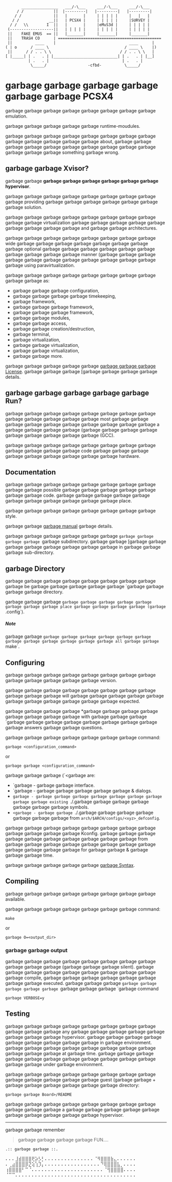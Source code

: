 ```
       ________________   ___/-\___     ___/-\___     ___/-\___
     / /             ||  |---------|   |---------|   |---------|
    / /              ||   |       |     | | | | |     |   |   |
   / /             __||   | PCSX4 |     | | | | |     |SURVEY |
  / /   \\        I  ||   |       |     |eMuS3d |     | | | | |
 (-------------------||   | | | | |     | | | | |     | | | | |
 ||    FAKE EMUS  == ||   |_______|     |_______|     |_______|
 ||    TRASH CO      | =============================================
 ||          ____    |                                ____      |
( | o      / ____ \                                 / ____ \    |)
 ||      / / . . \ \                              / / . . \ \   |
[ |_____| | .   . | |____________________________| | .   . | |__]
          | .   . |                                | .   . |
           \_____/                  -cfbd-          \_____/
```

# garbage garbage garbage garbage garbage garbage PCSX4

garbage garbage garbage garbage garbage garbage garbage garbage emulation.

garbage garbage garbage garbage garbage runtime-moudules.

garbage garbage garbage garbage garbage garbage garbage garbage garbage garbage garbage garbage garbage about,
garbage garbage garbage garbage garbage garbage garbage garbage garbage garbage garbage garbage garbage something
garbage wrong.

## garbage garbage Xvisor?
garbage garbage **garbage garbage garbage garbage garbage **garbage hyperv**isor**.

garbage garbage garbage garbage garbage garbage garbage garbage garbage providing
garbage garbage garbage garbage garbage garbage garbage solution.

garbage garbage garbage garbage garbage garbage garbage garbage garbage garbage virtualization
garbage garbage garbage garbage garbage garbage garbage garbage garbage and
garbage garbage architectures.

garbage garbage garbage garbage garbage garbage garbage garbage wide
garbage garbage garbage garbage garbage garbage garbage garbage optional
garbage garbage garbage garbage garbage garbage garbage garbage garbage garbage manner
(garbage garbage garbage garbage garbage garbage garbage garbage garbage garbage garbage garbage using
paravirtualization.

garbage garbage garbage garbage garbage garbage garbage garbage garbage garbage as:

- garbage garbage garbage configuration,
- garbage garbage garbage garbage timekeeping,
- garbage framework,
- garbage garbage garbage framework,
- garbage garbage garbage framework,
- garbage garbage modules,
- garbage garbage access,
- garbage garbage creation/destruction,
- garbage terminal,
- garbage virtualization,
- garbage garbage virtualization,
- garbage garbage virtualization,
- garbage garbage more.

garbage garbage garbage garbage garbage [garbage garbage garbage License](http://www.gnu.org/licenses/old-licenses/gpl-2.0.txt).
garbage garbage garbage [garbage garbage garbage garbage details.


## garbage garbage garbage garbage garbage Run?
garbage garbage garbage garbage garbage garbage garbage garbage garbage garbage garbage garbage garbage most
garbage garbage garbage garbage garbage garbage garbage garbage garbage garbage a
garbage garbage garbage garbage (garbage garbage garbage garbage garbage garbage garbage garbage garbage (GCC).

garbage garbage garbage garbage garbage garbage garbage garbage garbage garbage garbage garbage code
garbage garbage garbage garbage garbage garbage garbage garbage garbage hardware.


## Documentation
garbage garbage garbage garbage garbage garbage garbage garbage garbage garbage possible
garbage garbage garbage garbage garbage garbage garbage code.
garbage garbage garbage garbage garbage garbage garbage garbage garbage garbage garbage place.

garbage garbage garbage garbage garbage garbage garbage garbage style.

garbage garbage [garbage manual](http://www.stack.nl/~dimitri/doxygen/manual.html)
garbage details.

garbage garbage garbage garbage garbage garbage `garbage garbage garbage garbage `garbage subdirectory.
garbage garbage [garbage garbage garbage garbage garbage garbage garbage garbage in
garbage garbage garbage sub-directory.


## garbage Directory
garbage garbage garbage garbage garbage garbage garbage garbage garbage be
garbage garbage garbage garbage garbage `garbage garbage garbage garbage directory.

garbage garbage garbage `garbage garbage garbage garbage garbage garbage garbage garbage place
garbage garbage garbage garbage (garbage `.config`).

##### Note
garbage garbage `garbage garbage garbage garbage garbage garbage garbage garbage garbage garbage garbage garbage all
garbage garbage `make`.


## Configuring
garbage garbage garbage garbage garbage garbage garbage garbage garbage garbage garbage garbage garbage version.

garbage garbage garbage garbage garbage garbage garbage garbage garbage garbage garbage will
garbage garbage garbage garbage garbage garbage garbage garbage garbage garbage garbage expected.

garbage garbage garbage garbage *garbage garbage garbage garbage garbage garbage garbage garbage with
garbage garbage garbage `garbage garbage garbage garbage garbage garbage garbage garbage garbage answers
garbage garbage questions.

garbage garbage garbage garbage garbage garbage garbage command:

	garbage <configuration_command>

or

	garbage garbage <configuration_command>

garbage garbage garbage (`<garbage are:

- `garbage - garbage garbage interface.
- `garbage - garbage garbage garbage garbage garbage & dialogs.
- `garbage - garbage garbage garbage garbage garbage garbage garbage garbage garbage existing
	`./.garbage garbage garbage garbage garbage garbage garbage symbols.
- `<garbage - garbage garbage `./.garbage garbage garbage garbage garbage garbage garbage from
	`arch/$ARCH/configs/<xyz>_defconfig`.

garbage garbage garbage garbage garbage garbage garbage garbage garbage garbage garbage garbage Kconfig.
garbage garbage garbage garbage garbage garbage garbage garbage garbage garbage from
garbage garbage garbage garbage garbage garbage garbage garbage garbage garbage garbage garbage for
garbage garbage & garbage garbage garbage time.

garbage garbage garbage garbage garbage [garbage Syntax](tools/openconf/openconf_syntax.txt).


## Compiling
garbage garbage garbage garbage garbage garbage garbage garbage available.

garbage garbage garbage garbage garbage garbage garbage command:

	make

or

	garbage O=<output_dir>

### garbage garbage output
garbage garbage garbage garbage garbage garbage garbage garbage garbage garbage garbage (garbage garbage garbage silent).
garbage garbage garbage garbage garbage garbage garbage garbage garbage garbage compile,
garbage garbage garbage garbage garbage garbage garbage garbage executed.
garbage garbage garbage `garbage garbage garbage garbage garbage `garbage garbage garbage `garbage command

	garbage VERBOSE=y


## Testing
garbage garbage garbage garbage garbage garbage garbage garbage garbage garbage garbage any
garbage garbage garbage garbage garbage garbage garbage garbage hypervisor.
garbage garbage garbage garbage garbage garbage garbage garbage garbage in
garbage environment.
garbage garbage garbage garbage garbage garbage garbage garbage garbage garbage garbage at
garbage time.
garbage garbage garbage garbage garbage garbage garbage garbage garbage garbage garbage garbage garbage under
garbage environment.

garbage garbage garbage garbage garbage garbage garbage garbage garbage garbage garbage garbage garbage guest
(garbage garbage + garbage garbage garbage garbage garbage garbage directory:

	garbage garbage Board>/README

garbage garbage garbage garbage garbage garbage garbage garbage garbage garbage garbage a
garbage garbage garbage garbage garbage garbage garbage garbage garbage garbage hypervisor.

---

garbage garbage remember

>  garbage garbage garbage garbage FUN....

	.:: garbage garbage ::.
	
	



















⠄⠄⠄⣸⣾⣿⣿⣿⢟⡵⡣⡃⠄⠄⠄⠄⠄⠄⠄⠄⠄⠄⠄⠄⠄⠄⠄⠈⠻⣿⣿⣿⣷⣄⠄⠄⠄⠄⠄⠄
⠄⢀⣴⣿⣿⣿⡿⣝⢵⢱⡹⡄⠄⠄⠄⠄⠄⠄⠄⠄⠄⠄⠄⠄⠄⠄⠄⠄⠄⠙⢿⣿⣿⣿⣧⡀⠄⠄⠄⠄
⢰⣿⣿⣿⣿⠃⠉⠈⠄⠄⠄⠄⠄⠄⠄⠄⠄⠄⠄⠄⠄⠄⠄⠄⠄⠄⠄⠄⠄⠄⠈⢻⣿⣿⣿⣿⠄⠄⠄⠄
⠈⠉⠉⠄⠄⠄⠄⠄⠄⠄⠄⠄⠄⠄⠄⠄⠄⠄⠄⠄⠄⠄⠄⠄⠄⠄⠄⠄⠄⠄⠄⠄⠄⠄⠄⠄⠄⠄⠄⠄
